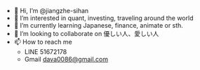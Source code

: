 - 👋 Hi, I’m @jiangzhe-sihan
- 👀 I’m interested in quant, investing, traveling around the world
- 🌱 I’m currently learning Japanese, finance, animate or sth.
- 💞️ I’m looking to collaborate on 優しい人、愛しい人
- 📫 How to reach me
    - LINE 51672178
    - Gmail dava0086@gmail.com

<!---
jiangzhe-sihan/jiangzhe-sihan is a ✨ special ✨ repository because its `README.md` (this file) appears on your GitHub profile.
You can click the Preview link to take a look at your changes.
--->
